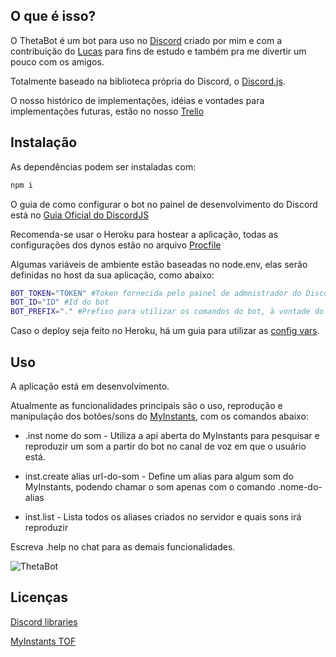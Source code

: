 ## O que é isso?

O ThetaBot é um bot para uso no [Discord](https://discord.com/) criado por mim e com a contribuição do [Lucas](https://github.com/lucasvsouza28) para fins de estudo e também pra me divertir um pouco com os amigos.

Totalmente baseado na biblioteca própria do Discord, o [Discord.js](https://discord.js.org/#/).

O nosso histórico de implementações, idéias e vontades para implementações futuras, estão no nosso [Trello](https://trello.com/b/bArWp6KZ/thetabot)

## Instalação

As dependências podem ser instaladas com:

```bash
npm i
```

O guia de como configurar o bot no painel de desenvolvimento do Discord está no [Guia Oficial do DiscordJS](https://discordjs.guide/preparations/setting-up-a-bot-application.html#creating-your-bot)

Recomenda-se usar o Heroku para hostear a aplicação, todas as configurações dos dynos estão no arquivo [Procfile](https://github.com/AndradeMatheus/ThetaBot/blob/master/Procfile)

Algumas variáveis de ambiente estão baseadas no node.env, elas serão definidas no host da sua aplicação, como abaixo:

```bash
BOT_TOKEN="TOKEN" #Token fornecida pelo painel de admnistrador do Discord
BOT_ID="ID" #Id do bot
BOT_PREFIX="." #Prefixo para utilizar os comandos do bot, à vontade do usuário
```

Caso o deploy seja feito no Heroku, há um guia para utilizar as [config vars](https://devcenter.heroku.com/articles/config-vars).

## Uso

A aplicação está em desenvolvimento.

Atualmente as funcionalidades principais são o uso, reprodução e manipulação dos botões/sons do [MyInstants](https://www.myinstants.com/index/br/), com os comandos abaixo:

* .inst nome do som - Utiliza a api aberta do MyInstants para pesquisar e reproduzir um som a partir do bot no canal de voz em que o usuário está.

* inst.create alias url-do-som - Define um alias para algum som do MyInstants, podendo chamar o som apenas com o comando .nome-do-alias

* inst.list - Lista todos os aliases criados no servidor e quais sons irá reproduzir

Escreva .help no chat para as demais funcionalidades.

![ThetaBot](https://i.imgur.com/BzxGYHn.png)

## Licenças

[Discord libraries](https://discord.com/licenses)

[MyInstants TOF](https://www.myinstants.com/terms_of_use.html)